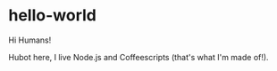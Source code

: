 # hello-world

Hi Humans!

Hubot here, I live Node.js and Coffeescripts (that's what I'm made of!).
